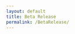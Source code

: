 ```yaml
---
layout: default
title: Beta Release
permalink: /BetaRelease/
---
```


<style>
    .countries {
        fill: none;
        stroke: #fff;
        stroke-linejoin: round;
    }
    .legendThreshold {
        font-size: 12px;
        font-family: sans-serif;
    }
    #selectors {
        float: right;
        padding-right : 200px ;
        padding-top: 30px;
    }
    #bselectors {
        float: right;
        padding-right : 200px ;
    }
    #lselectors {
        float: right;
        padding-right : 200px ;
        padding-top: 30px;
    }
    #canvas-svg {
        padding-top: 50px;
    }

    .tooltipbar{
        position      : absolute;
        text-align    : center;
        max-width     : 70px;
        max-height    : 50px;
        padding       : 8px;
        border        : none;
        border-radius : 8px;
        margin-top    : -30px;
        font          : 10px sans-serif;
        background    : black;
        color         : white;
        pointer-events: none;
    }
    .tooltipline{
        position      : absolute;
        text-align    : center;
        max-width     : 70px;
        max-height    : 50px;
        padding       : 8px;
        border        : none;
        border-radius : 8px;
        margin-top    : -30px;
        font          : 10px sans-serif;
        background    : black;
        color         : white;
        pointer-events: none;
    }
    .line {
        stroke-width: 2;
        fill: none;
    }

    .axis path {
        stroke: black;
    }

    .text {
        font-size: 12px;
    }

    .title-text {
        font-size: 12px;
    }
</style>
<div id="choroplethmap">
    <div id="selectors"></div>
    <div id="tooltip-container"></div>
    <div id="canvas-svg"></div>
</div>
<div id="bargraph">
    <div id="bselectors"></div>
    <div id = "b-canvas-svg"></div>
</div>
<div id="linegraph">
    <div id="lselectors"></div>
    <div id="l-canvas-svg"></div>
</div>
<script src="https://d3js.org/d3.v4.min.js"></script>
<script src="https://d3js.org/d3-scale-chromatic.v1.min.js"></script>
<script src="https://d3js.org/d3-geo-projection.v2.min.js"></script>
<script src="https://cdnjs.cloudflare.com/ajax/libs/d3-legend/2.25.6/d3-legend.js"></script>
<script src="Choroplethmaps.js"></script>
<script src="BarGraph.js"></script>
<script src="Multilinegraph.js"></script>
<script>
    var width= 800, height = 500;
    var config = {default : "Data.AIDS-Related Deaths.All Ages", country : "Country", year :"Year", default_year : 1990, default_country : "Afghanistan", default_column : "AIDS-Related Deaths"} ;

    d3.queue()
        .defer(d3.json, "http://enjalot.github.io/wwsd/data/world/world-110m.geojson")
        .defer(d3.csv, "aids.csv")
        .await(ready);



    function ready(error, topo, aids) {
        if (error) throw error;

        // Choropleth map

        drawChoropleth(config.default,config.default_year, aids, topo, config);
        drawBarGraph(config.default_country,config.default_year, aids, config);
        drawLineGraph(config.default_column, config.default_country, aids, config);



    }
</script>